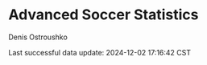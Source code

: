 # Advanced Soccer Statistics
Denis Ostroushko

<!-- gfm -->

Last successful data update: 2024-12-02 17:16:42 CST
